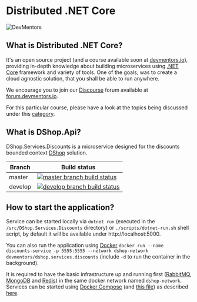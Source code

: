 # Distributed .NET Core

![DevMentors](https://github.com/devmentors/DNC-DShop/blob/master/assets/devmentors_logo.png)

**What is Distributed .NET Core?**
----------------

It's an open source project (and a course available soon at [devmentors.io](https://devmentors.io)), providing in-depth knowledge about building microservices using [.NET Core](https://www.microsoft.com/net/learn/get-started-with-dotnet-tutorial) framework and variety of tools. One of the goals, was to create a cloud agnostic solution, that you shall be able to run anywhere. 

We encourage you to join our [Discourse](https://www.discourse.org) forum available at [forum.devmentors.io](https://forum.devmentors.io).

For this particular course, please have a look at the topics being discussed under this [category](https://forum.devmentors.io/c/courses/distributed-dotnet-core).

**What is DShop.Api?**
----------------

DShop.Services.Discounts is a microservice designed for the discounts bounded context [DShop](https://github.com/devmentors/DNC-DShop) solution.

|Branch             |Build status                                                  
|-------------------|-----------------------------------------------------
|master             |[![master branch build status](https://api.travis-ci.org/devmentors/DNC-DShop.Services.Discounts.svg?branch=master)](https://travis-ci.org/devmentors/DNC-DShop.Services.Discounts)
|develop            |[![develop branch build status](https://api.travis-ci.org/devmentors/DNC-DShop.Services.Discounts.svg?branch=develop)](https://travis-ci.org/devmentors/DNC-DShop.Services.Discounts/branches)

**How to start the application?**
----------------

Service can be started locally via `dotnet run` (executed in the `/src/DShop.Services.Discounts` directory) or `./scripts/dotnet-run.sh` shell script, by default it will be available under http://localhost:5000.

You can also run the application using [Docker](https://www.docker.com) `docker run --name discounts-service -p 5555:5555 --network dshop-network devmentors/dshop.services.discounts` (include `-d` to run the container in the background).

It is required to have the basic infrastructure up and running first ([RabbitMQ](https://www.rabbitmq.com), [MongoDB](https://www.mongodb.com) and [Redis](https://redis.io)) in the same docker network named `dshop-network`. Services can be started using [Docker Compose](https://docs.docker.com/compose) (and [this file](https://github.com/devmentors/DNC-DShop/blob/master/compose/docker-compose-infrastructure.yml)) as described [here](https://github.com/devmentors/DNC-DShop).
